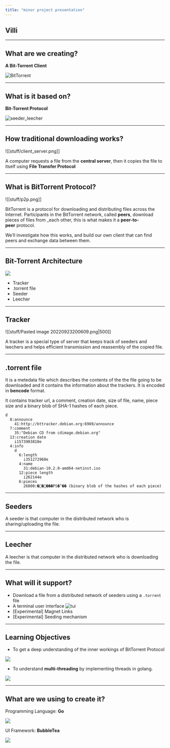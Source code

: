```yaml
---
title: "minor project presentation"
---
```


## Villi 

---
## What are we creating?
**A Bit-Torrent Client**

![BitTorrent](https://upload.wikimedia.org/wikipedia/commons/thumb/3/39/BitTorrent_logo.svg/1280px-BitTorrent_logo.svg.png)

---
## What is it based on?
**Bit-Torrent Protocol**

![seeder_leecher](https://www.researchgate.net/profile/Minas-Gjoka/publication/228356133/figure/fig1/AS:301986110033920@1449010507254/Typical-operation-of-BitTorrent.png)


---
## How traditional downloading works?
![[stuff/client_server.png]]

A computer requests a file from the **central server**, then it copies the file to itself using **File Transfer Protocol**

---
## What is BitTorrent Protocol?

![[stuff/p2p.png]]

BitTorrent is a protocol for downloading and distributing files across the Internet.
Participants in the BitTorrent network, called **peers**, download pieces of files from _each other, this is what makes it a **peer-to-peer** protocol.  

We’ll investigate how this works, and build our own client that can find peers and exchange data between them.

---
## Bit-Torrent Architecture

![](http://lh3.ggpht.com/snehasis.patra/SKYSppLOWUI/AAAAAAAAA5Y/3EbG1WSzBss/bittorrent_BitThief%5B17%5D.png?imgmax=800)

- Tracker
- .torrent file
- Seeder
- Leecher
---
## Tracker

![[stuff/Pasted image 20220923200609.png|500]]

A tracker is a special type of server that keeps track of seeders and leechers and helps efficient transmission and reassembly of the copied file.

---
## .torrent file
It is a metedata file which describes the contents of the the file going to be downloaded and it contains the information about the trackers.
It is encoded in **bencode** format.

It contains tracker url, a comment, creation date, size of file, name, piece size and a binary blob of SHA-1 hashes of each piece.

````
d
  8:announce
    41:http://bttracker.debian.org:6969/announce
  7:comment
    35:"Debian CD from cdimage.debian.org"
  13:creation date
    i1573903810e
  4:info
    d
      6:length
        i351272960e
      4:name
        31:debian-10.2.0-amd64-netinst.iso
      12:piece length
        i262144e
      6:pieces
        26800:�����PS�^�� (binary blob of the hashes of each piece)
````
---
## Seeders

A seeder is that computer in the distributed network who is sharing/uploading the file.

---
## Leecher

A leecher is that computer in the distributed network who is downloading the file.

---
## What will it support?
- Download a file from a distributed network of seeders using a `.torrent` file
- A terminal user interface
 ![tui](https://stuff.charm.sh/bubbletea/bubbletea-example.gif?0)
- [Experimental] Magnet Links
- [Experimental] Seeding mechanism
---
## Learning Objectives
- To get a deep understanding of the inner workings of BitTorrent Protocol

![](https://images.unsplash.com/photo-1583198432859-635beb4e8600?ixlib=rb-1.2.1&ixid=MnwxMjA3fDB8MHxwaG90by1wYWdlfHx8fGVufDB8fHx8&auto=format&fit=crop&w=869&q=80)

- To understand **multi-threading** by implementing threads in golang.

![](https://jenkov.com/images/java-concurrency/introduction-2.png)

---

## What are we using to create it?

Programming Language: **Go**

![](https://i0.wp.com/meritocracy.is/blog/wp-content/uploads/2021/04/golang.jpg?fit=1280%2C710&ssl=1)

UI Framework: **BubbleTea**

![](https://repository-images.githubusercontent.com/233130089/90d82180-07c4-11eb-873b-5a3d57eb0517)

